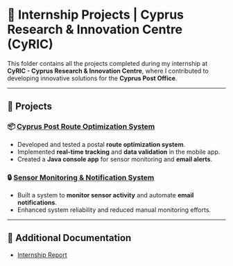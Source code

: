 # 🚀 Internship Projects | Cyprus Research & Innovation Centre (CyRIC)

This folder contains all the projects completed during my internship at **CyRIC - Cyprus Research & Innovation Centre**, where I contributed to developing innovative solutions for the **Cyprus Post Office**.

---

## 📂 Projects

### 📦 [Cyprus Post Route Optimization System](https://github.com/grp2002/portofolio/tree/main/Internship/Cyprus%20Post%20Route%20Optimization)  
- Developed and tested a postal **route optimization system**.  
- Implemented **real-time tracking** and **data validation** in the mobile app.  
- Created a **Java console app** for sensor monitoring and **email alerts**.

### 🔒 [Sensor Monitoring & Notification System](https://github.com/grp2002/portofolio/tree/main/Internship/Sensor%20Monitoring%20and%20Notification%20System)  
- Built a system to **monitor sensor activity** and automate **email notifications**.  
- Enhanced system reliability and reduced manual monitoring efforts.

---

## 📄 Additional Documentation

- [Internship Report](./GregorisPaphiti_InternReport(1).PDF)

